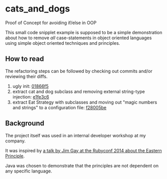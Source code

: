 # cats_and_dogs
Proof of Concept for avoiding if/else in OOP

This small code snipplet example is supposed to be a simple demonstration about how to remove *all* case-statements in object oriented languages using simple object oriented techniques and principles.

## How to read

The refactoring steps can be followed by checking out commits and/or reviewing their diffs.

1. ugly init: [01866f5](https://github.com/anmuel/cats_and_dogs/commit/01866f5dae305f6e07d4b0780b3bfaa51ea9d32b)
2. extract cat and dog subclass and removing external string-type injection: [e1fe3c6](https://github.com/anmuel/cats_and_dogs/commit/e1fe3c66689ddaf501dce305baa5534b375ee888)
3. extract Eat Strategy with subclasses and moving out "magic numbers and strings" to a configuration file: [f28005be](https://github.com/anmuel/cats_and_dogs/commit/f28005beb834214dd3899d93f7c0bfb0a50aa201)

## Background

The project itself was used in an internal developer workshop at my company.

It was inspired by [a talk by Jim Gay at the Rubyconf 2014 about the Eastern Principle](http://confreaks.tv/videos/rubyconf2014-eastward-ho-a-clear-path-through-ruby-with-oo).

Java was chosen to demonstrate that the principles are not dependent on any specific language.
